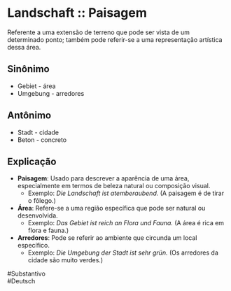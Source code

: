 # Landschaft :: Paisagem
Referente a uma extensão de terreno que pode ser vista de um determinado ponto; também pode referir-se a uma representação artística dessa área.

## Sinônimo
- Gebiet - área  
- Umgebung - arredores  

## Antônimo
- Stadt - cidade  
- Beton - concreto  

## Explicação
- **Paisagem**: Usado para descrever a aparência de uma área, especialmente em termos de beleza natural ou composição visual.
	- Exemplo: *Die Landschaft ist atemberaubend.* (A paisagem é de tirar o fôlego.)
- **Área**: Refere-se a uma região específica que pode ser natural ou desenvolvida.
	- Exemplo: *Das Gebiet ist reich an Flora und Fauna.* (A área é rica em flora e fauna.)
- **Arredores**: Pode se referir ao ambiente que circunda um local específico.
	- Exemplo: *Die Umgebung der Stadt ist sehr grün.* (Os arredores da cidade são muito verdes.)

#Substantivo  
#Deutsch
